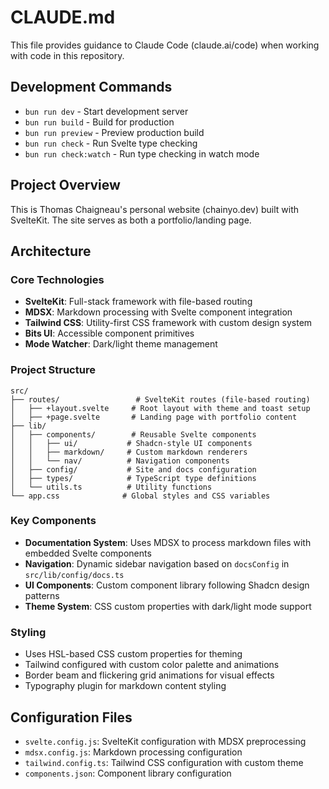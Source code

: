 # CLAUDE.md

This file provides guidance to Claude Code (claude.ai/code) when working with code in this repository.

## Development Commands

- `bun run dev` - Start development server
- `bun run build` - Build for production
- `bun run preview` - Preview production build
- `bun run check` - Run Svelte type checking
- `bun run check:watch` - Run type checking in watch mode

## Project Overview

This is Thomas Chaigneau's personal website (chainyo.dev) built with SvelteKit. The site serves as both a portfolio/landing page.

## Architecture

### Core Technologies
- **SvelteKit**: Full-stack framework with file-based routing
- **MDSX**: Markdown processing with Svelte component integration
- **Tailwind CSS**: Utility-first CSS framework with custom design system
- **Bits UI**: Accessible component primitives
- **Mode Watcher**: Dark/light theme management

### Project Structure

```
src/
├── routes/                 # SvelteKit routes (file-based routing)
│   ├── +layout.svelte     # Root layout with theme and toast setup
│   ├── +page.svelte       # Landing page with portfolio content
├── lib/
│   ├── components/        # Reusable Svelte components
│   │   ├── ui/           # Shadcn-style UI components
│   │   ├── markdown/     # Custom markdown renderers
│   │   └── nav/          # Navigation components
│   ├── config/           # Site and docs configuration
│   ├── types/            # TypeScript type definitions
│   └── utils.ts          # Utility functions
└── app.css              # Global styles and CSS variables
```

### Key Components

- **Documentation System**: Uses MDSX to process markdown files with embedded Svelte components
- **Navigation**: Dynamic sidebar navigation based on `docsConfig` in `src/lib/config/docs.ts`
- **UI Components**: Custom component library following Shadcn design patterns
- **Theme System**: CSS custom properties with dark/light mode support

### Styling

- Uses HSL-based CSS custom properties for theming
- Tailwind configured with custom color palette and animations
- Border beam and flickering grid animations for visual effects
- Typography plugin for markdown content styling

## Configuration Files

- `svelte.config.js`: SvelteKit configuration with MDSX preprocessing
- `mdsx.config.js`: Markdown processing configuration
- `tailwind.config.ts`: Tailwind CSS configuration with custom theme
- `components.json`: Component library configuration